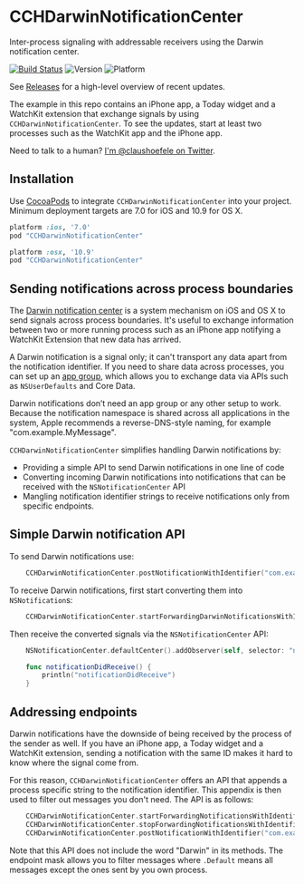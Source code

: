# CCHDarwinNotificationCenter
Inter-process signaling with addressable receivers using the Darwin notification center.

[![Build Status](https://travis-ci.org/choefele/CCHDarwinNotificationCenter.png?branch=master)](https://travis-ci.org/choefele/CCHDarwinNotificationCenter)&nbsp;![Version](https://cocoapod-badges.herokuapp.com/v/CCHDarwinNotificationCenter/badge.png)&nbsp;![Platform](https://cocoapod-badges.herokuapp.com/p/CCHDarwinNotificationCenter/badge.png)

See [Releases](https://github.com/choefele/CCHDarwinNotificationCenter/releases) for a high-level overview of recent updates.

The example in this repo contains an iPhone app, a Today widget and a WatchKit extension that exchange signals by using `CCHDarwinNotificationCenter`. To see the updates, start at least two processes such as the WatchKit app and the iPhone app.

Need to talk to a human? [I'm @claushoefele on Twitter](https://twitter.com/claushoefele).

## Installation

Use [CocoaPods](http://cocoapods.org) to integrate `CCHDarwinNotificationCenter` into your project. Minimum deployment targets are 7.0 for iOS and 10.9 for OS X.

```ruby
platform :ios, '7.0'
pod "CCHDarwinNotificationCenter"
```

```ruby
platform :osx, '10.9'
pod "CCHDarwinNotificationCenter"
```

## Sending notifications across process boundaries

The [Darwin notification center](https://developer.apple.com/library/mac/documentation/Darwin/Conceptual/MacOSXNotifcationOv/DarwinNotificationConcepts/DarwinNotificationConcepts.html#//apple_ref/doc/uid/TP40005947-CH5-SW1) is a system mechanism on iOS and OS X to send signals across process boundaries. It's useful to exchange information between two or more running process such as an iPhone app notifying a WatchKit Extension that new data has arrived.

A Darwin notification is a signal only; it can't transport any data apart from the notification identifier. If you need to share data across processes, you can set up an [app group](https://developer.apple.com/library/prerelease/ios/documentation/Miscellaneous/Reference/EntitlementKeyReference/Chapters/EnablingAppSandbox.html#//apple_ref/doc/uid/TP40011195-CH4-SW19), which allows you to exchange data via APIs such as `NSUserDefaults` and Core Data.

Darwin notifications don’t need an app group or any other setup to work. Because the notification namespace is shared across all applications in the system, Apple recommends a reverse-DNS-style naming, for example "com.example.MyMessage".

`CCHDarwinNotificationCenter` simplifies handling Darwin notifications by:
- Providing a simple API to send Darwin notifications in one line of code
- Converting incoming Darwin notifications into notifications that can be received with the `NSNotificationCenter` API
- Mangling notification identifier strings to receive notifications only from specific endpoints. 

## Simple Darwin notification API

To send Darwin notifications use:

```Swift
	CCHDarwinNotificationCenter.postNotificationWithIdentifier("com.example.MyMessage")
```

To receive Darwin notifications, first start converting them into `NSNotification`s:

```Swift
	CCHDarwinNotificationCenter.startForwardingDarwinNotificationsWithIdentifier("com.example.MyMessage")
```

Then receive the converted signals via the `NSNotificationCenter` API:

```Swift
	NSNotificationCenter.defaultCenter().addObserver(self, selector: "notificationDidReceive", name:"com.example.MyMessage", object: nil)

	func notificationDidReceive() {
        println("notificationDidReceive")
    }
```

## Addressing endpoints

Darwin notifications have the downside of being received by the process of the sender as well. If you have an iPhone app, a Today widget and a WatchKit extension, sending a notification with the same ID makes it hard to know where the signal come from.

For this reason, `CCHDarwinNotificationCenter` offers an API that appends a process specific string to the notification identifier. This appendix is then used to filter out messages you don't need. The API is as follows:

```Swift
	CCHDarwinNotificationCenter.startForwardingNotificationsWithIdentifier("com.example.MyMessage", fromEndpoints: .Default)
	CCHDarwinNotificationCenter.stopForwardingNotificationsWithIdentifier("com.example.MyMessage", fromEndpoints: .Default)
	CCHDarwinNotificationCenter.postNotificationWithIdentifier("com.example.MyMessage")
```

Note that this API does not include the word "Darwin" in its methods. The endpoint mask allows you to filter messages where `.Default` means all messages except the ones sent by you own process.